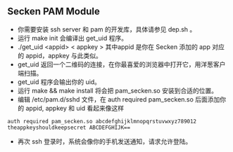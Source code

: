 ## Secken PAM Module

- 你需要安装 ssh server 和 pam 的开发库，具体请参见 dep.sh 。
- 运行 make init 会编译出 get_uid 程序。
- ./get_uid &lt;appid&gt; &lt; appkey &gt; 其中appid 是你在 Secken 添加的 app 对应的 appid，appkey 与此类似。
- get_uid 返回一个二维码的连接，在你最喜爱的浏览器中打开它，用洋葱客户端扫描。
- get_uid 程序会输出你的 uid。
- 运行 make && make install 将会把 pam_secken.so 安装到合适的位置。
- 编辑 /etc/pam.d/sshd 文件，在 auth required pam_secken.so 后面添加你的 appid, appkey 和 uid
    看起来像这样
```
auth required pam_secken.so abcdefghijklmnopqrstuvwxyz789012 theappkeyshouldkeepsecret ABCDEFGHIJK==
```
- 再次 ssh 登录时，系统会像你的手机发送通知，请求允许登陆。
